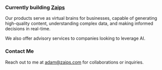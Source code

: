 ### Currently building [Zaips](https://zaips.com)

Our products serve as virtual brains for businesses, capable of generating high-quality content, understanding complex data, and making informed decisions in real-time.

We also offer advisory services to companies looking to leverage AI.

### Contact Me

Reach out to me at [adam@zaips.com](mailto:adam@zaips.com) for collaborations or inquiries.



